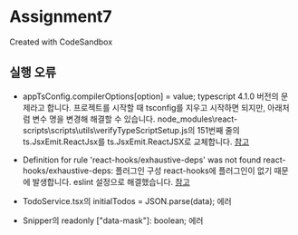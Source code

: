 # Assignment7

Created with CodeSandbox

## 실행 오류

- appTsConfig.compilerOptions[option] = value;
  typescript 4.1.0 버전의 문제라고 합니다. 프로젝트를 시작할 때 tsconfig를 지우고 시작하면 되지만, 아래처럼 변수 명을 변경해 해결할 수 있습니다.
  node_modules\react-scripts\scripts\utils\verifyTypeScriptSetup.js의 151번째 줄의 ts.JsxEmit.ReactJsx를 ts.JsxEmit.ReactJSX로 교체합니다.
  [참고](https://github.com/facebook/create-react-app/issues/9868)
  
- Definition for rule 'react-hooks/exhaustive-deps' was not found react-hooks/exhaustive-deps:
  플러그인 구성 react-hooks에 플러그인이 없기 때문에 발생합니다. eslint 설정으로 해결했습니다.
  [참고](https://stackoverflow.com/questions/59611822/definition-for-rule-react-hooks-exhaustive-deps-was-not-found)

- TodoService.tsx의 initialTodos = JSON.parse(data); 에러
- Snipper의  readonly ["data-mask"]: boolean; 에러